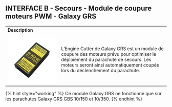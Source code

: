 ## INTERFACE B - Secours - Module de coupure moteurs PWM - Galaxy GRS 

<table style=" text-align: left;">
    <tr>
        <th colspan="2">Description</th>
    </tr>
    <tr>
        <td><img src="../../../gitbook/images/INTERFACE/INTERFACEB/SECOURS/SECOURS_COUPURE_MOTEURS.jpeg" width="1000"></td>
        <td>L’Engine Cutter de Galaxy GRS est un module de coupure des moteurs prévu pour optimiser le déploiement du parachute de secours. Les moteurs seront ainsi automatiquement coupés lors du déclenchement du parachute.</td>
    </tr>
</table>

{% hint style="working" %}
Ce module Galaxy GRS ne fonctionne que sur les parachutes Galaxy GRS GBS 10/150 et 10/350.
{% endhint %}